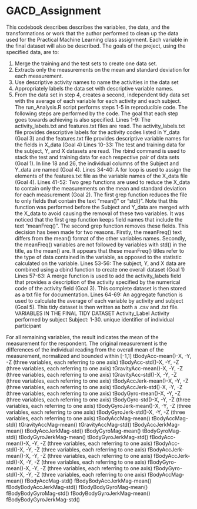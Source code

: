 # GACD_Assignment

This codebook describes describes the variables, the data, and the transformations or work that the author performed to clean up the data used for the Practical Machine Learning class assignment. Each variable in the final dataset will also be described.
The goals of the project, using the specified data, are to:
1.	Merge the training and the test sets to create one data set.
2.	Extracts only the measurements on the mean and standard deviation for each measurement.
3.	Use descriptive activity names to name the activities in the data set
4.	Appropriately labels the data set with descriptive variable names. 
5.	From the data set in step 4, creates a second, independent tidy data set with the average of each variable for each activity and each subject.
The run_Analysis.R script performs steps 1-5 in reproducible code. The following steps are performed by the code. The goal that each step goes towards achieving is also specified.
Lines 1-9: The activity_labels.txt and features.txt files are read. The activity_labels.txt file provides descriptive labels for the activity codes listed in Y_data (Goal 3) and the features.txt file provides descriptive variable names for the fields in X_data (Goal 4)
Lines 10-33: The test and training data for the subject, Y, and X datasets are read. The rbind command is used to stack the test and training data for each respective pair of data sets (Goal 1). In line 18 and 26, the individual columns of the Subject and Y_data are named (Goal 4).
Lines 34-40: A for loop is used to assign the elements of the features.txt file as the variable names of the X_data file (Goal 4).
Lines 41-52: Two grep functions are used to reduce the X_data to contain only the measurements on the mean and standard deviation for each measurement (Goal 2). The first grep function reduces the file to only fields that contain the text “mean()” or “std()”. Note that this function was performed before the Subject and Y_data are merged with the X_data to avoid causing the removal of these two variables. It was noticed that the first grep function keeps field names that include the text “meanFreq()”. The second grep function removes these fields. This decision has been made for two reasons. Firstly, the meanFreq() text differs from the mean() format of the other variables names. Secondly, the meanFreq() variables are not followed by variables with std() in the title, as the mean() are. It appears that these meanFreq() titles refer to the type of data contained in the variable, as opposed to the statistic calculated on the variable.
Lines 53-56: The subject, Y, and X data are combined using a cbind function to create one overall dataset (Goal 1)
Lines 57-63: A merge function is used to add the activity_labels field that provides a description of the activity specified by the numerical code of the activity field (Goal 3). This complete dataset is then stored as a txt file for documentation.
Lines 64-69: An aggregate function is used to calculate the average of each variable by activity and subject (Goal 5). This tidy dataset is then written as both a .csv and .txt file.
VARIABLES IN THE FINAL TIDY DATASET
Activity_Label
	Activity performed by subject
Subject:
	1-30. unique identifier of individual participant

For all remaining variables, the result indicates the mean of the measurement for the respondent. The original measurement is the differences of the individual reading from the overall mean of the measurement, normalized and bounded within [-1,1]
tBodyAcc-mean()-X, -Y, -Z (three variables, each referring to one axis)
tBodyAcc-std()-X, -Y, -Z (three variables, each referring to one axis)
tGravityAcc-mean()-X, -Y, -Z (three variables, each referring to one axis)
tGravityAcc-std()-X, -Y, -Z (three variables, each referring to one axis)
tBodyAccJerk-mean()-X, -Y, -Z (three variables, each referring to one axis)
tBodyAccJerk-std()-X, -Y, -Z (three variables, each referring to one axis)
tBodyGyro-mean()-X, -Y, -Z (three variables, each referring to one axis)
tBodyGyro-std()-X, -Y, -Z (three variables, each referring to one axis)
tBodyGyroJerk-mean()-X, -Y, -Z (three variables, each referring to one axis)
tBodyGyroJerk-std()-X, -Y, -Z (three variables, each referring to one axis)
tBodyAccMag-mean()
tBodyAccMag-std()
tGravityAccMag-mean()
tGravityAccMag-std()
tBodyAccJerkMag-mean()
tBodyAccJerkMag-std()
tBodyGyroMag-mean()
tBodyGyroMag-std()
tBodyGyroJerkMag-mean()
tBodyGyroJerkMag-std()
fBodyAcc-mean()-X, -Y, -Z (three variables, each referring to one axis)
fBodyAcc-std()-X, -Y, -Z (three variables, each referring to one axis)
fBodyAccJerk-mean()-X, -Y, -Z (three variables, each referring to one axis)
fBodyAccJerk-std()-X, -Y, -Z (three variables, each referring to one axis)
fBodyGyro-mean()-X, -Y, -Z (three variables, each referring to one axis)
fBodyGyro-std()-X, -Y, -Z (three variables, each referring to one axis)
fBodyAccMag-mean()
fBodyAccMag-std()
fBodyBodyAccJerkMag-mean()
fBodyBodyAccJerkMag-std()
fBodyBodyGyroMag-mean()
fBodyBodyGyroMag-std()
fBodyBodyGyroJerkMag-mean()
fBodyBodyGyroJerkMag-std()

